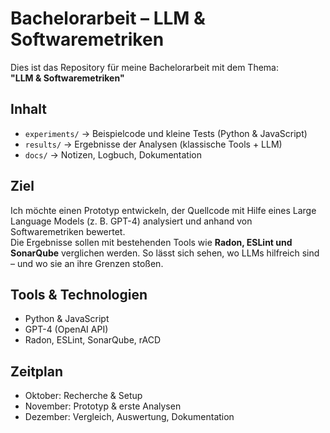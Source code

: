 # Bachelorarbeit – LLM & Softwaremetriken

Dies ist das Repository für meine Bachelorarbeit mit dem Thema:  
**"LLM & Softwaremetriken"**

## Inhalt
- `experiments/` → Beispielcode und kleine Tests (Python & JavaScript)  
- `results/` → Ergebnisse der Analysen (klassische Tools + LLM)  
- `docs/` → Notizen, Logbuch, Dokumentation  

## Ziel
Ich möchte einen Prototyp entwickeln, der Quellcode mit Hilfe eines Large Language Models (z. B. GPT-4) analysiert und anhand von Softwaremetriken bewertet.  
Die Ergebnisse sollen mit bestehenden Tools wie **Radon, ESLint und SonarQube** verglichen werden. So lässt sich sehen, wo LLMs hilfreich sind – und wo sie an ihre Grenzen stoßen.

## Tools & Technologien
- Python & JavaScript  
- GPT-4 (OpenAI API)  
- Radon, ESLint, SonarQube, rACD  

## Zeitplan
- Oktober: Recherche & Setup  
- November: Prototyp & erste Analysen  
- Dezember: Vergleich, Auswertung, Dokumentation